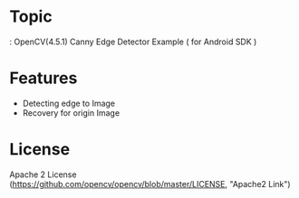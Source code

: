 # Topic
: OpenCV(4.5.1) Canny Edge Detector Example ( for Android SDK )

# Features
- Detecting edge to Image
- Recovery for origin Image

# License
Apache 2 License
(https://github.com/opencv/opencv/blob/master/LICENSE, "Apache2 Link")
